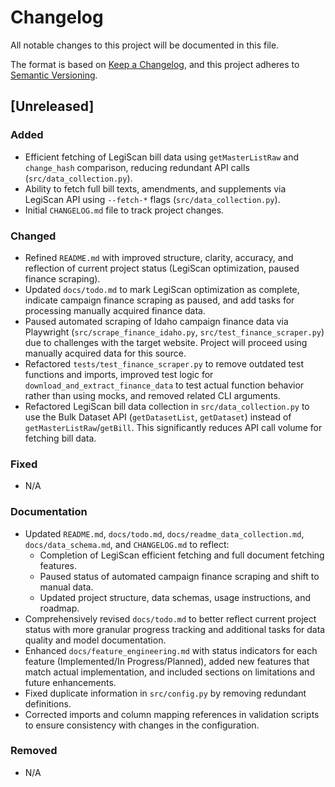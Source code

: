 # Changelog
All notable changes to this project will be documented in this file.

The format is based on [Keep a Changelog](https://keepachangelog.com/en/1.0.0/),
and this project adheres to [Semantic Versioning](https://semver.org/spec/v2.0.0.html).

## [Unreleased]

### Added
- Efficient fetching of LegiScan bill data using `getMasterListRaw` and `change_hash` comparison, reducing redundant API calls (`src/data_collection.py`).
- Ability to fetch full bill texts, amendments, and supplements via LegiScan API using `--fetch-*` flags (`src/data_collection.py`).
- Initial `CHANGELOG.md` file to track project changes.

### Changed
- Refined `README.md` with improved structure, clarity, accuracy, and reflection of current project status (LegiScan optimization, paused finance scraping).
- Updated `docs/todo.md` to mark LegiScan optimization as complete, indicate campaign finance scraping as paused, and add tasks for processing manually acquired finance data.
- Paused automated scraping of Idaho campaign finance data via Playwright (`src/scrape_finance_idaho.py`, `src/test_finance_scraper.py`) due to challenges with the target website. Project will proceed using manually acquired data for this source.
- Refactored `tests/test_finance_scraper.py` to remove outdated test functions and imports, improved test logic for `download_and_extract_finance_data` to test actual function behavior rather than using mocks, and removed related CLI arguments.
- Refactored LegiScan bill data collection in `src/data_collection.py` to use the Bulk Dataset API (`getDatasetList`, `getDataset`) instead of `getMasterListRaw`/`getBill`. This significantly reduces API call volume for fetching bill data.

### Fixed
- N/A

### Documentation
- Updated `README.md`, `docs/todo.md`, `docs/readme_data_collection.md`, `docs/data_schema.md`, and `CHANGELOG.md` to reflect:
    - Completion of LegiScan efficient fetching and full document fetching features.
    - Paused status of automated campaign finance scraping and shift to manual data.
    - Updated project structure, data schemas, usage instructions, and roadmap.
- Comprehensively revised `docs/todo.md` to better reflect current project status with more granular progress tracking and additional tasks for data quality and model documentation.
- Enhanced `docs/feature_engineering.md` with status indicators for each feature (Implemented/In Progress/Planned), added new features that match actual implementation, and included sections on limitations and future enhancements.
- Fixed duplicate information in `src/config.py` by removing redundant definitions.
- Corrected imports and column mapping references in validation scripts to ensure consistency with changes in the configuration.

### Removed
- N/A 